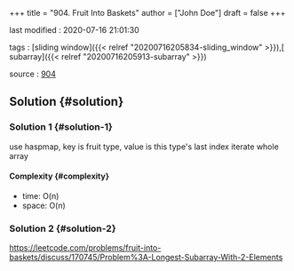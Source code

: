 +++
title = "904. Fruit Into Baskets"
author = ["John Doe"]
draft = false
+++

last modified
: 2020-07-16 21:01:30

<!--listend-->

tags
: [sliding window]({{< relref "20200716205834-sliding_window" >}}),[ subarray]({{< relref "20200716205913-subarray" >}})

source
: [904](https://leetcode.com/problems/fruit-into-baskets/)


## Solution {#solution}


### Solution 1 {#solution-1}

use haspmap, key is fruit type, value is this type's last index
iterate whole array


#### Complexity {#complexity}

-   time: O(n)
-   space: O(n)


### Solution 2 {#solution-2}

<https://leetcode.com/problems/fruit-into-baskets/discuss/170745/Problem%3A-Longest-Subarray-With-2-Elements>
